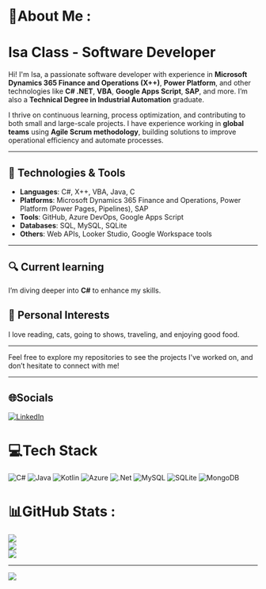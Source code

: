 # 💫About Me :
# Isa Class - Software Developer

Hi! I'm Isa, a passionate software developer with experience in **Microsoft Dynamics 365 Finance and Operations (X++)**, **Power Platform**, and other technologies like **C# .NET**, **VBA**, **Google Apps Script**, **SAP**, and more. I’m also a **Technical Degree in Industrial Automation** graduate.

I thrive on continuous learning, process optimization, and contributing to both small and large-scale projects. I have experience working in **global teams** using **Agile Scrum methodology**, building solutions to improve operational efficiency and automate processes. 

---

## 🔧 Technologies & Tools

- **Languages**: C#, X++, VBA, Java, C
- **Platforms**: Microsoft Dynamics 365 Finance and Operations, Power Platform (Power Pages, Pipelines), SAP
- **Tools**: GitHub, Azure DevOps, Google Apps Script
- **Databases**: SQL, MySQL, SQLite
- **Others**: Web APIs, Looker Studio, Google Workspace tools

---

## 🔍 Current learning

 I’m diving deeper into **C#** to enhance my skills.


## 🌱 Personal Interests

I love reading, cats, going to shows, traveling, and enjoying good food. 

---

Feel free to explore my repositories to see the projects I've worked on, and don’t hesitate to connect with me!

---

## 🌐Socials
[![LinkedIn](https://img.shields.io/badge/LinkedIn-%230077B5.svg?logo=linkedin&logoColor=white)](https://linkedin.com/in/isabelaclass) 

# 💻Tech Stack
![C#](https://img.shields.io/badge/c%23-%23239120.svg?style=for-the-badge&logo=c-sharp&logoColor=white) ![Java](https://img.shields.io/badge/java-%23ED8B00.svg?style=for-the-badge&logo=java&logoColor=white) ![Kotlin](https://img.shields.io/badge/kotlin-%230095D5.svg?style=for-the-badge&logo=kotlin&logoColor=white) ![Azure](https://img.shields.io/badge/azure-%230072C6.svg?style=for-the-badge&logo=azure-devops&logoColor=white) ![.Net](https://img.shields.io/badge/.NET-5C2D91?style=for-the-badge&logo=.net&logoColor=white) ![MySQL](https://img.shields.io/badge/mysql-%2300f.svg?style=for-the-badge&logo=mysql&logoColor=white) ![SQLite](https://img.shields.io/badge/sqlite-%2307405e.svg?style=for-the-badge&logo=sqlite&logoColor=white) ![MongoDB](https://img.shields.io/badge/MongoDB-%234ea94b.svg?style=for-the-badge&logo=mongodb&logoColor=white)
# 📊GitHub Stats :
![](https://github-readme-stats.vercel.app/api?username=isabelaclass&theme=radical&hide_border=false&include_all_commits=false&count_private=false)<br/>
![](https://github-readme-streak-stats.herokuapp.com/?user=isabelaclass&theme=radical&hide_border=false)<br/>
![](https://github-readme-stats.vercel.app/api/top-langs/?username=isabelaclass&theme=radical&hide_border=false&include_all_commits=false&count_private=false&layout=compact)

---
[![](https://visitcount.itsvg.in/api?id=isabelaclass&icon=0&color=0)](https://visitcount.itsvg.in)
